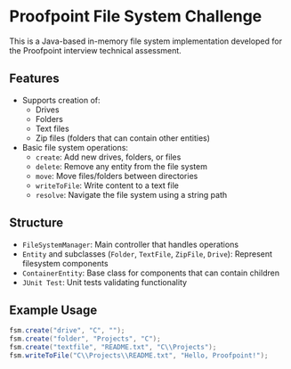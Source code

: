 # Proofpoint File System Challenge

This is a Java-based in-memory file system implementation developed for the Proofpoint interview technical assessment.

## Features

- Supports creation of:
  - Drives
  - Folders
  - Text files
  - Zip files (folders that can contain other entities)
- Basic file system operations:
  - `create`: Add new drives, folders, or files
  - `delete`: Remove any entity from the file system
  - `move`: Move files/folders between directories
  - `writeToFile`: Write content to a text file
  - `resolve`: Navigate the file system using a string path

## Structure

- `FileSystemManager`: Main controller that handles operations
- `Entity` and subclasses (`Folder`, `TextFile`, `ZipFile`, `Drive`): Represent filesystem components
- `ContainerEntity`: Base class for components that can contain children
- `JUnit Test`: Unit tests validating functionality

## Example Usage

```java
fsm.create("drive", "C", "");
fsm.create("folder", "Projects", "C");
fsm.create("textfile", "README.txt", "C\\Projects");
fsm.writeToFile("C\\Projects\\README.txt", "Hello, Proofpoint!");
